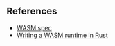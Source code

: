 ## References

- [WASM spec](https://webassembly.github.io/spec)
- [Writing a WASM runtime in Rust](https://skanehira.github.io/writing-a-wasm-runtime-in-rust)